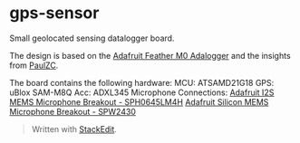 # gps-sensor

Small geolocated sensing datalogger board.

The design is based on the [Adafruit Feather M0 Adalogger](https://www.adafruit.com/product/2796) and the insights from [PaulZC](https://github.com/PaulZC).

The board contains the following hardware:
MCU: ATSAMD21G18
GPS: uBlox SAM-M8Q
Acc: ADXL345
Microphone Connections:
[Adafruit I2S MEMS Microphone Breakout - SPH0645LM4H](https://www.adafruit.com/product/3421)
[Adafruit Silicon MEMS Microphone Breakout - SPW2430](https://www.adafruit.com/product/2716)



> Written with [StackEdit](https://stackedit.io/).

<!--stackedit_data:
eyJoaXN0b3J5IjpbNDI5ODc2MTc4XX0=
-->